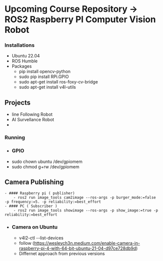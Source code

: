 # Upcoming Course Repository -> ROS2 Raspberry PI Computer Vision Robot

### Installations
- Ubuntu 22.04
- ROS Humble
- Packages
    - pip install opencv-python
    - sudo pip install RPi.GPIO
    - sudo apt-get install ros-foxy-cv-bridge
    - sudo apt-get install v4l-utils



## Projects
- line Following Robot
- AI Survellance Robot
-


### Running
- ### GPIO
-  sudo chown ubuntu /dev/gpiomem
-  sudo chmod g+rw /dev/gpiomem
## Camera Publishing
    - #### Raspberry pi ( publisher)
        - ros2 run image_tools cam2image --ros-args -p burger_mode:=false -p frequency:=5. -p reliability:=best_effort
    - #### PC ( Subscriber )
        - ros2 run image_tools showimage --ros-args -p show_image:=true -p reliability:=best_effort

- ### Camera on Ubuntu

    - v4l2-ctl --list-devices
    - follow (https://wesleych3n.medium.com/enable-camera-in-raspberry-pi-4-with-64-bit-ubuntu-21-04-d97ce728db9d)
    - Differnet approach from previous versions
